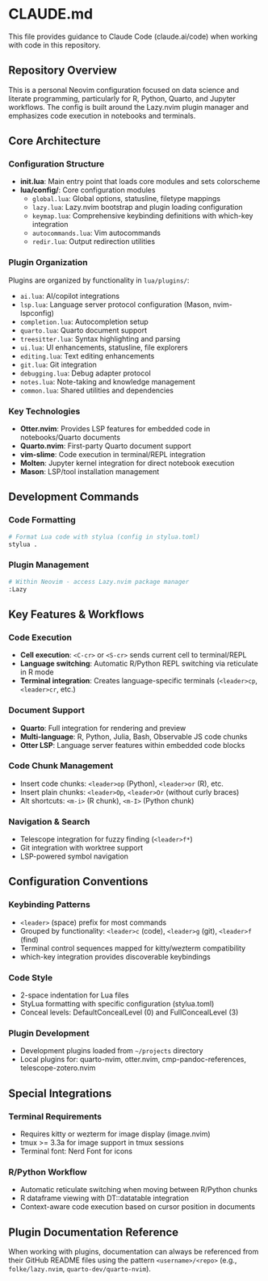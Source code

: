 # CLAUDE.md

This file provides guidance to Claude Code (claude.ai/code) when working with code in this repository.

## Repository Overview

This is a personal Neovim configuration focused on data science and literate programming, particularly for R, Python, Quarto, and Jupyter workflows. The config is built around the Lazy.nvim plugin manager and emphasizes code execution in notebooks and terminals.

## Core Architecture

### Configuration Structure
- **init.lua**: Main entry point that loads core modules and sets colorscheme
- **lua/config/**: Core configuration modules
  - `global.lua`: Global options, statusline, filetype mappings
  - `lazy.lua`: Lazy.nvim bootstrap and plugin loading configuration
  - `keymap.lua`: Comprehensive keybinding definitions with which-key integration
  - `autocommands.lua`: Vim autocommands
  - `redir.lua`: Output redirection utilities

### Plugin Organization
Plugins are organized by functionality in `lua/plugins/`:
- `ai.lua`: AI/copilot integrations
- `lsp.lua`: Language server protocol configuration (Mason, nvim-lspconfig)
- `completion.lua`: Autocompletion setup
- `quarto.lua`: Quarto document support
- `treesitter.lua`: Syntax highlighting and parsing
- `ui.lua`: UI enhancements, statusline, file explorers
- `editing.lua`: Text editing enhancements
- `git.lua`: Git integration
- `debugging.lua`: Debug adapter protocol
- `notes.lua`: Note-taking and knowledge management
- `common.lua`: Shared utilities and dependencies

### Key Technologies
- **Otter.nvim**: Provides LSP features for embedded code in notebooks/Quarto documents
- **Quarto.nvim**: First-party Quarto document support
- **vim-slime**: Code execution in terminal/REPL integration
- **Molten**: Jupyter kernel integration for direct notebook execution
- **Mason**: LSP/tool installation management

## Development Commands

### Code Formatting
```bash
# Format Lua code with stylua (config in stylua.toml)
stylua .
```

### Plugin Management
```bash
# Within Neovim - access Lazy.nvim package manager
:Lazy
```

## Key Features & Workflows

### Code Execution
- **Cell execution**: `<C-cr>` or `<S-cr>` sends current cell to terminal/REPL
- **Language switching**: Automatic R/Python REPL switching via reticulate in R mode
- **Terminal integration**: Creates language-specific terminals (`<leader>cp`, `<leader>cr`, etc.)

### Document Support
- **Quarto**: Full integration for rendering and preview
- **Multi-language**: R, Python, Julia, Bash, Observable JS code chunks
- **Otter LSP**: Language server features within embedded code blocks

### Code Chunk Management
- Insert code chunks: `<leader>op` (Python), `<leader>or` (R), etc.
- Insert plain chunks: `<leader>Op`, `<leader>Or` (without curly braces)
- Alt shortcuts: `<m-i>` (R chunk), `<m-I>` (Python chunk)

### Navigation & Search
- Telescope integration for fuzzy finding (`<leader>f*`)
- Git integration with worktree support
- LSP-powered symbol navigation

## Configuration Conventions

### Keybinding Patterns
- `<leader>` (space) prefix for most commands
- Grouped by functionality: `<leader>c` (code), `<leader>g` (git), `<leader>f` (find)
- Terminal control sequences mapped for kitty/wezterm compatibility
- which-key integration provides discoverable keybindings

### Code Style
- 2-space indentation for Lua files
- StyLua formatting with specific configuration (stylua.toml)
- Conceal levels: DefaultConcealLevel (0) and FullConcealLevel (3)

### Plugin Development
- Development plugins loaded from `~/projects` directory
- Local plugins for: quarto-nvim, otter.nvim, cmp-pandoc-references, telescope-zotero.nvim

## Special Integrations

### Terminal Requirements
- Requires kitty or wezterm for image display (image.nvim)
- tmux >= 3.3a for image support in tmux sessions
- Terminal font: Nerd Font for icons

### R/Python Workflow
- Automatic reticulate switching when moving between R/Python chunks
- R dataframe viewing with DT::datatable integration
- Context-aware code execution based on cursor position in documents

## Plugin Documentation Reference

When working with plugins, documentation can always be referenced from their GitHub README files using the pattern `<username>/<repo>` (e.g., `folke/lazy.nvim`, `quarto-dev/quarto-nvim`).
